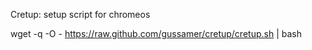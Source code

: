 Cretup: setup script for chromeos


wget -q -O - https://raw.github.com/gussamer/cretup/cretup.sh | bash
